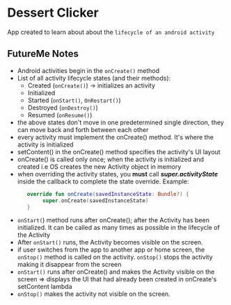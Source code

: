 # Dessert Clicker

App created to learn about about the `lifecycle of an android activity`

## FutureMe Notes

- Android activities begin in the `onCreate()` method
- List of all activity lifecycle states (and their methods):
    - Created (`onCreate()`) -> initializes an activity
    - Initialized
    - Started (`onStart()`, `OnRestart()`)
    - Destroyed (`onDestroy()`)
    - Resumed (`onResume()`)
- the above states don't move in one predetermined single direction, they can move back and forth between each other
- every activity must implement the onCreate() method. It's where the activity is initialized
- setContent() in the onCreate() method specifies the activity's UI layout
- onCreate() is called only once; when the activity is initialized and created i.e OS creates the new Activity object in memory
- when overriding the activity states, you **must** call ***super.activityState*** inside the callback to complete the state override. Example:
  ```kotlin
     override fun onCreate(savedInstanceState: Bundle?) {
          super.onCreate(savedInstanceState)
     }
  ```
- `onStart(`) method runs after onCreate(); after the Activity has been initialized. It can be called as many times as possible in the lifecycle of the Activity
- After `onStart()` runs, the Activity becomes visible on the screen.
- if user switches from the app to another app or home screen, the `onStop()` method is called on the activity. `onStop()` stops the activity making it disappear from the screen
- `onStart()` runs after onCreate() and makes the Activity visible on the screen => displays the UI that had already been created in onCreate's setContent lambda
- `onStop()` makes the activity not visible on the screen.